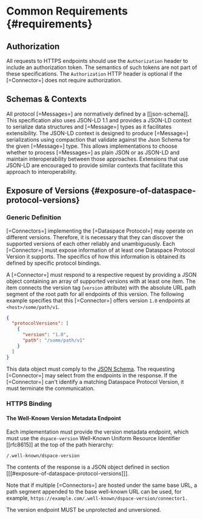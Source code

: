 # Common Requirements {#requirements}

## Authorization

All requests to HTTPS endpoints should use the `Authorization` header to include an authorization token. The semantics
of such tokens are not part of these specifications. The `Authorization` HTTP header is optional if the [=Connector=]
does not require authorization.

## Schemas & Contexts

All protocol [=Messages=] are normatively defined by a [[json-schema]]. This specification also uses JSON-LD 1.1 and provides
a JSON-LD context to serialize data structures and [=Message=] types as it facilitates extensibility. The JSON-LD context is
designed to produce [=Message=] serializations using compaction that validate against the Json Schema for the given [=Message=]
type. This allows implementations to choose whether to process [=Messages=] as plain JSON or as JSON-LD and maintain
interoperability between those approaches. Extensions that use JSON-LD are encouraged to provide similar contexts that
facilitate this approach to interoperability.

## Exposure of Versions {#exposure-of-dataspace-protocol-versions}

### Generic Definition

[=Connectors=] implementing the [=Dataspace Protocol=] may operate on different versions. Therefore, it is necessary that
they can discover the supported versions of each other reliably and unambiguously. Each [=Connector=] must expose
information of at least one Dataspace Protocol Version it supports. The specifics of how this information is obtained
its defined by specific protocol bindings.

A [=Connector=] must respond to a respective request by providing a JSON object containing an array of supported
versions with at least one item. The item connects the version tag (`version` attribute) with the absolute URL path
segment of the root path for all endpoints of this version. The following example specifies that this [=Connector=]
offers version `1.0` endpoints at `<host>/some/path/v1`.

```json
{
  "protocolVersions": [
    {
      "version": "1.0",
      "path": "/some/path/v1"
    }
  ]
}
```

This data object must comply to the [JSON Schema](message/schema/protocol-version-schema.json). The requesting [=Connector=] may select
from the endpoints in the response. If the [=Connector=] can't identify a matching Dataspace Protocol Version, it must
terminate the communication.

### HTTPS Binding

#### The Well-Known Version Metadata Endpoint

Each implementation must provide the version metadata endpoint, which must use the `dspace-version` Well-Known Uniform
Resource Identifier [[rfc8615]] at the top of the path hierarchy:

```
/.well-known/dspace-version
```

The contents of the response is a JSON object defined in section [[[#exposure-of-dataspace-protocol-versions]]].

Note that if multiple [=Connectors=] are hosted under the same base URL, a path segment appended to the base well-known
URL can be used, for example, `https://example.com/.well-known/dspace-version/connector1.`

The version endpoint MUST be unprotected and unversioned.
